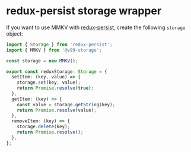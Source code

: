 # redux-persist storage wrapper

If you want to use MMKV with [redux-persist](https://github.com/rt2zz/redux-persist), create the following `storage` object:

```ts
import { Storage } from 'redux-persist';
import { MMKV } from '@v99-storage';

const storage = new MMKV();

export const reduxStorage: Storage = {
  setItem: (key, value) => {
    storage.set(key, value);
    return Promise.resolve(true);
  },
  getItem: (key) => {
    const value = storage.getString(key);
    return Promise.resolve(value);
  },
  removeItem: (key) => {
    storage.delete(key);
    return Promise.resolve();
  },
};
```
